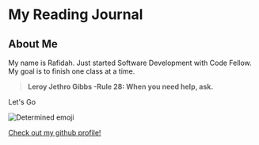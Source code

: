 # My Reading Journal

## About Me

My name is Rafidah. Just started Software Development with Code Fellow. My goal is to finish one class at a time. 

>**Leroy Jethro Gibbs -Rule 28: When you need help, ask.**

Let's Go

![Determined emoji](https://github.com/rmolok/reading-notes/assets/153109564/b4fbf679-b990-4bcd-a398-73086dcedb24)




[Check out my github profile!](https://github.com/rmolok)
